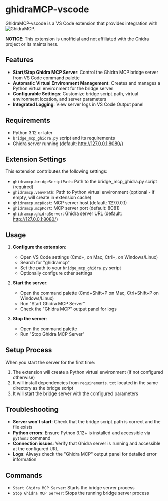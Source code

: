 # ghidraMCP-vscode

GhidraMCP-vscode is a VS Code extension that provides integration with ![GhidraMCP](https://github.com/LaurieWired/GhidraMCP).

**NOTICE**: This extension is unofficial and not affiliated with the Ghidra project or its maintainers.

## Features

- **Start/Stop Ghidra MCP Server**: Control the Ghidra MCP bridge server from VS Code command palette
- **Automatic Virtual Environment Management**: Creates and manages a Python virtual environment for the bridge server
- **Configurable Settings**: Customize bridge script path, virtual environment location, and server parameters
- **Integrated Logging**: View server logs in VS Code Output panel

## Requirements

- Python 3.12 or later
- `bridge_mcp_ghidra.py` script and its requirements
- Ghidra server running (default: http://127.0.0.1:8080/)

## Extension Settings

This extension contributes the following settings:

* `ghidramcp.bridgeScriptPath`: Path to the bridge_mcp_ghidra.py script (required)
* `ghidramcp.venvPath`: Path to Python virtual environment (optional - if empty, will create in extension cache)
* `ghidramcp.mcpHost`: MCP server host (default: 127.0.0.1)
* `ghidramcp.mcpPort`: MCP server port (default: 8081)  
* `ghidramcp.ghidraServer`: Ghidra server URL (default: http://127.0.0.1:8080/)

## Usage

1. **Configure the extension**:
   - Open VS Code settings (Cmd+, on Mac, Ctrl+, on Windows/Linux)
   - Search for "ghidramcp"
   - Set the path to your `bridge_mcp_ghidra.py` script
   - Optionally configure other settings

2. **Start the server**:
   - Open the command palette (Cmd+Shift+P on Mac, Ctrl+Shift+P on Windows/Linux)
   - Run "Start Ghidra MCP Server"
   - Check the "Ghidra MCP" output panel for logs

3. **Stop the server**:
   - Open the command palette
   - Run "Stop Ghidra MCP Server"

## Setup Process

When you start the server for the first time:

1. The extension will create a Python virtual environment (if not configured otherwise)
2. It will install dependencies from `requirements.txt` located in the same directory as the bridge script
3. It will start the bridge server with the configured parameters

## Troubleshooting

- **Server won't start**: Check that the bridge script path is correct and the file exists
- **Python errors**: Ensure Python 3.12+ is installed and accessible via `python3` command
- **Connection issues**: Verify that Ghidra server is running and accessible at the configured URL
- **Logs**: Always check the "Ghidra MCP" output panel for detailed error information

## Commands

- `Start Ghidra MCP Server`: Starts the bridge server process
- `Stop Ghidra MCP Server`: Stops the running bridge server process
